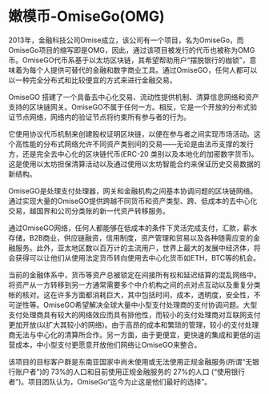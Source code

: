 # 嫩模币-OmiseGo(OMG)

2013年，金融科技公司Omise成立，该公司有一个项目，名为OmiseGo，而OmiseGo项目的缩写即是OMG，因此，通过该项目被发行的代币也被称为OMG币。OmiseGO代币系基于以太坊区块链，其希望帮助用户“摆脱银行的枷锁”，意味着为每个人提供可替代的金融和数字商业工具。通过OmiseGO，任何人都可以以一种完全分布式和比较便宜的方式来进行金融交易。

OmiseGO 搭建了一个具备去中心化交易、流动性提供机制、清算信息网络和资产支持的区块链网关。OmiseGO不属于任何一方。相反，它是一个开放的分布式验证节点网络，网络内的验证节点将约束所有参与者的行为。

它使用协议代币机制来创建股权证明区块链，以便在参与者之间实现市场活动。这个高性能的分布式网络允许不同资产类别间的交易——无论是由法币支撑的发行方，还是完全去中心化的区块链代币(ERC-20 类别以及本地化的加密数字货币)。这是使用以太坊担保清算活动以及通过使用以太坊智能合约来保证历史交易数据的新结构。

OmiseGO是处理支付处理器，网关和金融机构之间基本协调问题的区块链网络。通过实现大量的OmiseGO提供跨越不同货币和资产类型、跨、低成本的去中心化交易，越国界和公司分类账的新一代资产转移服务。

通过OmiseGO网络，任何人都能够在低成本的条件下灵活完成支付，汇款，薪水存储，B2B商业，供应链融资，信用制度，资产管理和贸易以及各种随需应变的金融服务。此外，亚太地区数以百万计的主流用户，世界上最大的发展中经济体，将会获得可以让他们从使用法定货币转向使用去中心化货币如ETH，BTC等的机会。

当前的金融体系中，货币等资产总被锁定在间接所有权和延迟结算的混乱网络中。将资产从一方转移到另一方通常需要多个中介机构之间的点对点互动以及重复分类帐的核对。这在许多方面都消耗巨大，其中包括时间，成本，透明度，安全性，不可逆性等。OmiseGO希望解决全球大量中小型支付处理商的支付协调问题。大型支付处理商具有较大的网络效应而具有排他性，而较小的支付处理商对互联网支付更加开放(以扩大其较小的网络)。由于高昂的成本和繁琐的管理，较小的支付处理商无法与中心化的清算所合作。另一方面，由于更便宜，更快速的集成和更低的运营成本，中小型支付更愿意开放他们网络让OmiseGO来整合。

该项目的目标客户群是东南亚国家中尚未使用或无法使用正规金融服务(所谓“无银行账户者”)的 73%的人口和目前使用正规金融服务的 27%的人口 (“使用银行者”)。项目团队认为，OmiseGo“迄今为止这是他们最好的选择”。
